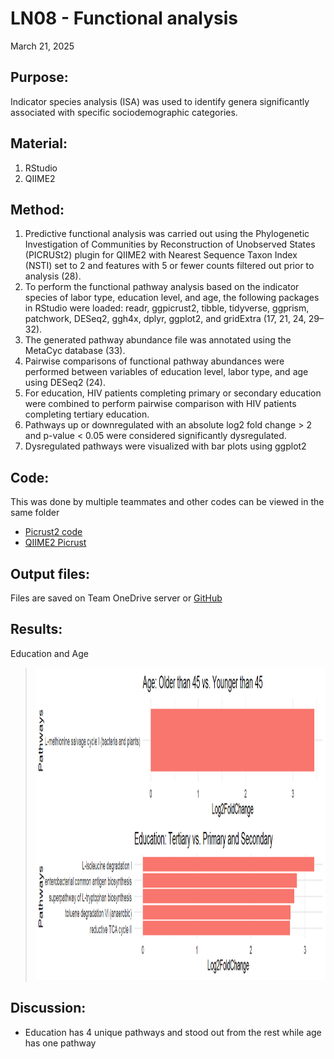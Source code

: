 # LN08 - Functional analysis

March 21, 2025

## Purpose:
 Indicator species analysis (ISA) was used to identify genera significantly associated with specific sociodemographic categories. 

## Material: 
1. RStudio
2. QIIME2


## Method:
1. Predictive functional analysis was carried out using the Phylogenetic Investigation of Communities by Reconstruction of Unobserved States (PICRUSt2) plugin for QIIME2 with Nearest Sequence Taxon Index (NSTI) set to 2 and features with 5 or fewer counts filtered out prior to analysis (28).
2. To perform the functional pathway analysis based on the indicator species of labor type, education level, and age, the following packages in RStudio were loaded: readr, ggpicrust2, tibble, tidyverse, ggprism, patchwork, DESeq2, ggh4x, dplyr, ggplot2, and gridExtra (17, 21, 24, 29–32).
3. The generated pathway abundance file was annotated using the MetaCyc database (33).
4. Pairwise comparisons of functional pathway abundances were performed between variables of education level, labor type, and age using DESeq2 (24).
5. For education, HIV patients completing primary or secondary education were combined to perform pairwise comparison with HIV patients completing tertiary education.
6. Pathways up or downregulated with an absolute log2 fold change > 2 and p-value < 0.05 were considered significantly dysregulated.
7. Dysregulated pathways were visualized with bar plots using ggplot2 

## Code: 
This was done by multiple teammates and other codes can be viewed in the same folder
* [Picrust2 code](/RStudio/Aim2/475_AIM2.Rmd)
* [QIIME2 Picrust](/QIIME2-Analysis/QIIME2-Data-Processing-Script.R)


## Output files:
Files are saved on Team OneDrive server or [GitHub](/RStudio/Figures)


## Results: 
Education and Age
> <img src="/RStudio/Figures/age and ed.png" height="500">

## Discussion:
* Education has 4 unique pathways and stood out from the rest while age has one pathway

